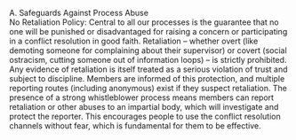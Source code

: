 A. Safeguards Against Process Abuse  
No Retaliation Policy: Central to all our processes is the guarantee that no one will be punished or disadvantaged for raising a concern or participating in a conflict resolution in good faith. Retaliation – whether overt (like demoting someone for complaining about their supervisor) or covert (social ostracism, cutting someone out of information loops) – is strictly prohibited. Any evidence of retaliation is itself treated as a serious violation of trust and subject to discipline. Members are informed of this protection, and multiple reporting routes (including anonymous) exist if they suspect retaliation. The presence of a strong whistleblower process means members can report retaliation or other abuses to an impartial body, which will investigate and protect the reporter. This encourages people to use the conflict resolution channels without fear, which is fundamental for them to be effective.